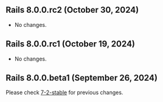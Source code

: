 ## Rails 8.0.0.rc2 (October 30, 2024) ##

*   No changes.


## Rails 8.0.0.rc1 (October 19, 2024) ##

*   No changes.


## Rails 8.0.0.beta1 (September 26, 2024) ##


Please check [7-2-stable](https://github.com/rails/rails/blob/7-2-stable/actionmailer/CHANGELOG.md) for previous changes.
